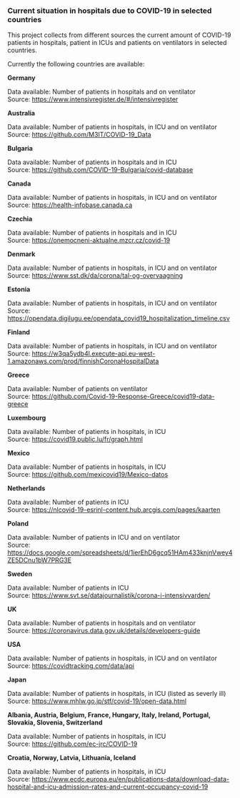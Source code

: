 ### Current situation in hospitals due to COVID-19 in selected countries

This project collects from different sources the current amount of COVID-19 
patients in hospitals, patient in ICUs and patients on ventilators 
in selected countries.

Currently the following countries are available:

**Germany**

Data available: Number of patients in hospitals and on ventilator  
Source: https://www.intensivregister.de/#/intensivregister

**Australia**

Data available: Number of patients in hospitals, in ICU and on ventilator  
Source: https://github.com/M3IT/COVID-19_Data

**Bulgaria**

Data available: Number of patients in hospitals and in ICU  
Source: https://github.com/COVID-19-Bulgaria/covid-database

**Canada**

Data available: Number of patients in hospitals, in ICU and on ventilator  
Source: https://health-infobase.canada.ca

**Czechia**

Data available: Number of patients in hospitals and in ICU  
Source: https://onemocneni-aktualne.mzcr.cz/covid-19

**Denmark**

Data available: Number of patients in hospitals, in ICU and on ventilator  
Source: https://www.sst.dk/da/corona/tal-og-overvaagning

**Estonia**

Data available: Number of patients in hospitals, in ICU and on ventilator  
Source: https://opendata.digilugu.ee/opendata_covid19_hospitalization_timeline.csv

**Finland**

Data available: Number of patients in hospitals, in ICU and on ventilator  
Source: https://w3qa5ydb4l.execute-api.eu-west-1.amazonaws.com/prod/finnishCoronaHospitalData

**Greece**

Data available: Number of patients on ventilator  
Source: https://github.com/Covid-19-Response-Greece/covid19-data-greece

**Luxembourg**

Data available: Number of patients in hospitals, in ICU  
Source: https://covid19.public.lu/fr/graph.html

**Mexico**

Data available: Number of patients in hospitals, in ICU  
Source: https://github.com/mexicovid19/Mexico-datos

**Netherlands**

Data available: Number of patients in ICU  
Source: https://nlcovid-19-esrinl-content.hub.arcgis.com/pages/kaarten

**Poland**

Data available: Number of patients in ICU and on ventilator  
Source: https://docs.google.com/spreadsheets/d/1ierEhD6gcq51HAm433knjnVwey4ZE5DCnu1bW7PRG3E

**Sweden**

Data available: Number of patients in ICU   
Source: https://www.svt.se/datajournalistik/corona-i-intensivvarden/

**UK**

Data available: Number of patients in hospitals and on ventilator  
Source: https://coronavirus.data.gov.uk/details/developers-guide

**USA**

Data available: Number of patients in hospitals, in ICU and on ventilator  
Source: https://covidtracking.com/data/api

**Japan**

Data available: Number of patients in hospitals, in ICU (listed as severly ill)  
Source: https://www.mhlw.go.jp/stf/covid-19/open-data.html

**Albania, Austria, Belgium, France, Hungary, Italy, Ireland,
             Portugal, Slovakia, Slovenia, Switzerland**
             
Data available: Number of patients in hospitals, in ICU  
Source: https://github.com/ec-jrc/COVID-19

**Croatia, Norway, Latvia, Lithuania, Iceland**

Data available: Number of patients in hospitals, in ICU  
Source: https://www.ecdc.europa.eu/en/publications-data/download-data-hospital-and-icu-admission-rates-and-current-occupancy-covid-19
